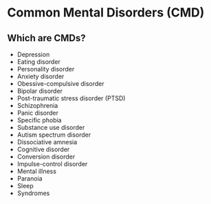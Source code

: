 # Common Mental Disorders (CMD)

## Which are CMDs?
- Depression
- Eating disorder
- Personality disorder
- Anxiety disorder
- Obessive-compulsive disorder
- Bipolar disorder
- Post-traumatic stress disorder (PTSD)
- Schizophrenia
- Panic disorder
- Specific phobia
- Substance use disorder
- Autism spectrum disorder
- Dissociative amnesia
- Cognitive disorder
- Conversion disorder
- Impulse-control disorder
- Mental illness
- Paranoia
- Sleep
- Syndromes